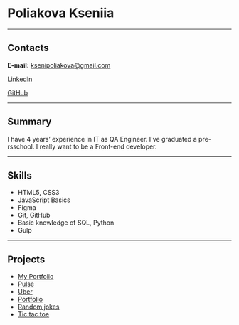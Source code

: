 # Poliakova Kseniia #

*********
## Contacts ##
**E-mail:** ksenipoliakova@gmail.com

[LinkedIn](https://www.linkedin.com/in/kseniiapoliakova/)

[GitHub](https://github.com/Kseniwest)

*********
## Summary ##
I have 4 years’ experience in IT as QA Engineer. I've graduated a pre-rsschool. I really want to be a Front-end developer.


*********
## Skills ##
- HTML5, CSS3
- JavaScript Basics
- Figma
- Git, GitHub
- Basic knowledge of SQL, Python
- Gulp


*********
## Projects ##
- [My Portfolio](https://kseniwest.github.io/projects/portfolio/dist/)
- [Pulse](https://kseniwest.github.io/projects/pulse/src/)
- [Uber](https://kseniwest.github.io/projects/uber/)
- [Portfolio](https://rolling-scopes-school.github.io/kseniwest-JSFEPRESCHOOL/portfolio/)
- [Random jokes](https://rolling-scopes-school.github.io/kseniwest-JSFEPRESCHOOL/random-jokes/)
- [Tic tac toe](https://rolling-scopes-school.github.io/kseniwest-JSFEPRESCHOOL/tic-tac-toe/)


